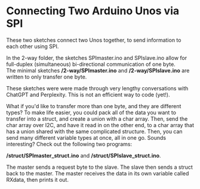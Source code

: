 # Connecting Two Arduino Unos via SPI
These two sketches connect two Unos together, to send information to each other using SPI. <p>

In the 2-way folder, the sketches SPImaster.ino and SPIslave.ino allow for full-duplex (simultaneous) bi-directional communication of one byte.<br>
The minimal sketches <b>/2-way/SPImaster.ino</b> and <b>/2-way/SPIslave.ino</b> are written to only transfer one byte.<br>

These sketches were were made through very lengthy conversations with ChatGPT and Perplexity. This is not an efficient way to code (yet!).

What if you'd like to transfer more than one byte, and they are different types? To make life easier, you could pack all of the data you want to transfer into a struct, and create a union with a char array. Then, send the char array over I2C, and have it read in on the other end, to a char array that has a union shared with the same complicated structure. Then, you can send many different variable types at once, all in one go. Sounds interesting? Check out the following two programs:<p>

<b>/struct/SPImaster_struct.ino</b> and <b>/struct/SPIslave_struct.ino</b>.<p>

The master sends a request byte to the slave. The slave then sends a struct back to the master. The master receives the data in its own variable called RXdata, then prints it out.<p>
